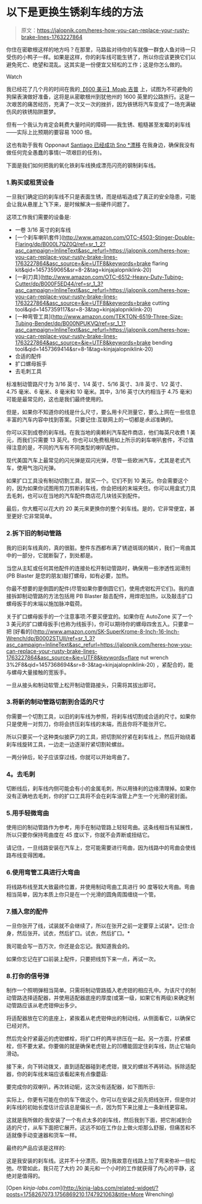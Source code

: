 # 以下是更换生锈刹车线的方法

> 原文：<https://jalopnik.com/heres-how-you-can-replace-your-rusty-brake-lines-1763227864>

你住在密歇根这样的地方吗？在那里，马路盐对待你的车就像一群食人鱼对待一只受伤的小鸭子一样。如果是这样，你的刹车线可能生锈了，所以你应该更换它们以避免死亡、绝望和混乱。这其实是一份便宜又轻松的工作；这是你怎么做的。

Watch

我已经花了几个月的时间在我的[【600 美元】Moab 吉普](https://jalopnik.com/ive-only-got-a-month-before-moab-and-my-jeep-is-still-i-1758267073) 上，试图为不可避免的狗屎表演做好准备，这将是从密歇根州到犹他州的 1600 英里的公路旅行。这是一次艰苦的痛苦经历，充满了一次又一次的挫折，因为铁锈将汽车变成了一场充满破伤风的铁锈陷阱噩梦。

但有一个我认为肯定会耗费大量时间的障碍——我生锈、粗糙甚至发霉的刹车线——实际上比预期的要容易 1000 倍。

这也有助于我有 Opponaut [Santiago 已经成功 Sno *漂移](https://kinja.com/sdiglesias) 在我身边，确保我没有做任何完全愚蠢的事情(一项艰巨的任务)。

下面是我们如何把我的氧化铁刹车线换成漂亮闪亮的钢制刹车线。

### 1.购买或租赁设备

一旦我们确定旧的刹车线不只是表面生锈，而是结垢造成了真正的安全隐患，可能会让我从悬崖上飞下来，是时候解决一些硬件问题了。

这项工作我们需要的设备是:

*   一卷 3/16 英寸的刹车线
*   [一个刹车喇叭套件](http://www.amazon.com/OTC-4503-Stinger-Double-Flaring/dp/B000L7QZ0Q/ref=sr_1_2?asc_campaign=InlineText&asc_refurl=https://jalopnik.com/heres-how-you-can-replace-your-rusty-brake-lines-1763227864&asc_source=&ie=UTF8&keywords=brake flaring kit&qid=1457359065&sr=8-2&tag=kinjajalopniklink-20)
*   [一刹刀具](http://www.amazon.com/OTC-6512-Heavy-Duty-Tubing-Cutter/dp/B000F5ED44/ref=sr_1_3?asc_campaign=InlineText&asc_refurl=https://jalopnik.com/heres-how-you-can-replace-your-rusty-brake-lines-1763227864&asc_source=&ie=UTF8&keywords=brake cutting tool&qid=1457359117&sr=8-3&tag=kinjajalopniklink-20)
*   [一种弯管工具](http://www.amazon.com/TEKTON-6519-Three-Size-Tubing-Bender/dp/B000NPUKVQ/ref=sr_1_1?asc_campaign=InlineText&asc_refurl=https://jalopnik.com/heres-how-you-can-replace-your-rusty-brake-lines-1763227864&asc_source=&ie=UTF8&keywords=brake bending tool&qid=1457369414&sr=8-1&tag=kinjajalopniklink-20)
*   合适的配件
*   扩口螺母扳手
*   去毛刺工具

标准制动管路尺寸为 3/16 英寸、1/4 英寸、5/16 英寸、3/8 英寸、1/2 英寸、4.75 毫米、6 毫米、8 毫米和 10 毫米。其中，3/16 英寸(大约相当于 4.75 毫米)可能是最常见的，这也是我们最终使用的。

但是，如果你不知道你的线是什么尺寸，要么用卡尺测量它，要么上网在一些信息丰富的汽车内容中找到答案。只要记住:互联网上的一切都是*永远*准确的。

你可以买到成卷的刹车线。在我当地的奥赖利汽车配件商店，他们每英尺收费 1 美元，而我们只需要 13 英尺。你也可以免费租用如上所示的刹车喇叭套件，不过值得注意的是，不同的汽车有不同类型的喇叭配件。

现代美国汽车上最常见的闪光弹是双闪光弹，尽管一些欧洲汽车，尤其是老式汽车，使用气泡闪光弹。

如果扩口工具没有制动切割工具，就买一个。它们不到 10 美元。你会需要这个的，因为如果你试图用剪刀剪断刹车线，你会把线的末端夹住。你可以用盒式刀具去毛刺，也可以在当地的汽车配件商店花几块钱买到配件。

最后，你大概可以花大约 20 美元来更换你的整个刹车线。是的，它非常便宜，甚至更好:它非常简单。

### 2.拆下旧的制动管路

我的旧刹车线真的，真的很脏。整件东西都布满了锈迹斑斑的鳞片，我们一弯曲其中的一部分，它就断裂了，到处都是。

当您从主缸或任何其他配件的连接处松开制动管路时，确保用一些渗透性润滑剂(PB Blaster 是您的朋友)敲打螺母，如有必要，加热。

你最不想要的是倒圆的配件(尽管如果你要倒圆它们，使用虎钳松开它们)。我的直接拆卸制动管路的方法包括用 PB Blaster 敲击配件，用焊炬加热，以及敲击扩口螺母扳手的末端以施加脉冲载荷。

关于扩口螺母扳手的一个注意事项:不要买便宜的。如果你在 AutoZone 买了一个 3 美元的扩口螺母扳手(也称为线扳手)，你可以期待你的螺母四舍五入。只要拿一把 [好看的](http://www.amazon.com/SK-SuperKrome-8-Inch-16-Inch-Wrench/dp/B0002STUII/ref=sr_1_3?asc_campaign=InlineText&asc_refurl=https://jalopnik.com/heres-how-you-can-replace-your-rusty-brake-lines-1763227864&asc_source=&ie=UTF8&keywords=flare nut wrench 3%2F8&qid=1457368694&sr=8-3&tag=kinjajalopniklink-20) ，紧配合的，能与螺母大量接触的宽扳手。

一旦从接头和制动软管上松开制动管路接头，只需将其拔出即可。

### 3.将新的制动管路切割到合适的尺寸

你需要一个切割工具，以旧的刹车线为参照，将刹车线切割成合适的尺寸。如果你只是使用一对剪刀，你将会挤压刹车线的末端，而且你将不能张开它。

所以只要买一个这种类似披萨刀的工具，把切割轮拧紧在刹车线上，然后开始绕着刹车线旋转工具，一边走一边逐渐拧紧切割轮螺丝。

一两分钟后，轮子应该穿过线，你就可以开始弯曲了。

### **4。去毛刺**

切断线后，刹车线内侧可能会有小的金属毛刺，所以用锋利的边缘清理掉。如果你没有正确地去毛刺，你的扩口工具将不会在刹车油管上产生一个光滑的密封面。

### 5.用手轻微弯曲

使用旧的制动管路作为参考，用手在制动管路上轻轻弯曲。这条线相当有延展性，所以只要你保持弯曲度在 45 度以下，你就不会弄断或扭结它。

请记住，一旦线路安装在汽车上，您可能需要进行弯曲，因为线路中的弯曲会使线路布线变得困难。

### 6.使用弯管工具进行大弯曲

将线路布线至其大致最终位置，并使用制动弯曲工具进行 90 度等较大弯曲。弯曲相当简单，因为本质上你只是在一个光滑的圆角周围缠绕一个管。

### 7.插入您的配件

一旦你张开了线，试装就不会继续了，所以在张开之前一定要穿上试装*。记住:合身，然后张开。试衣，然后扩口。试衣，然后扩口。*

我可能会写一百万次，你还是会忘记。我知道我会的。

如果你忘记在扩口前装上配件，只要把线剪下来一点，再试一次。

### 8.打你的信号弹

制作一个照明弹相当简单。只需将制动管路插入老虎钳的相应孔中。为该尺寸的制动管路选择适配器，并使用适配器底座的厚度(或第一级，如果它有两级)来确定制动管路应该从老虎钳伸出多少。

将适配器放在它的底座上，紧挨着从老虎钳伸出的制动线，从侧面看它，以确保它已经对齐。

然后完全拧紧最近的虎钳螺栓，将扩口杆的两半挤压在一起。另一方面，拧紧螺栓，但不要太紧。你要做的就是确保老虎钳上的凹槽能固定住刹车线，防止它轴向滑动。

接下来，向下转动拨叉，直到适配器碰到老虎钳，拨叉的螺丝不再转动。拆除适配器，你的刹车线末端应该看起来有点像蘑菇:

要完成你的双喇叭，再次转动轭，这次没有适配器，如下图所示:

实际上，你更有可能在你的车下做这个。你可以在安装之前先把线张开，但是你对刹车线的初始长度估计应该总是偏长一点，因为剪下来比接上一条新线更容易。

这就是我所做的:我安装了一个有点太多的刹车线，然后我到下面，把它削减到合适的尺寸，从车下面把它展开。这远不如在工作台上做火炬那么舒服，但痛苦和不适就像手动变速器和货车一样。

最终的产品应该是这样的:

这是我安装的刹车线。这并不十分漂亮，因为我故意在线路上加了弯来弥补一些松弛。尽管如此，我只花了大约 20 美元和一个小时的工作就获得了内心的平静，这绝对是值得的。

[Open *kinja-labs.com*](http://kinja-labs.com/related-widget/?posts=1758267073,1756869210,1747921063&title=More Wrenching)